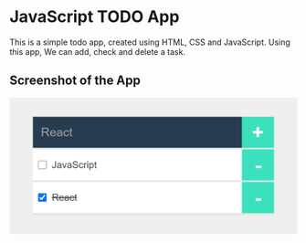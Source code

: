 # JavaScript TODO App 
This is a simple todo app, created using HTML, CSS and JavaScript.
Using this app, We can add, check and delete a task.

## Screenshot of the App
![TodoApp Screenshot ](./images/todoapp-final.png)